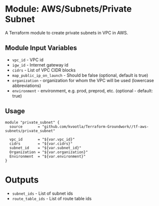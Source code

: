 Module: AWS/Subnets/Private Subnet
=================================

A Terraform module to create private subnets in VPC in AWS.


Module Input Variables
----------------------

- `vpc_id` - VPC id
- `igw_id` - Internet gateway id
- `cidrs` - List of VPC CIDR blocks
- `map_public_ip_on_launch` - Should be false (optional, default is true)
- `organization`   - organization for whom the VPC will be used (lowercase abbreviations)
- `environment`    - environment, e.g. prod, preprod, etc. (optional - default: true)


Usage
-----

```hcl
module "private_subnet" {
  source       = "github.com/kvootla/Terraform-Groundwork//tf-aws-subnets/private_subnet"
 
  vpc_id       = "${var.vpc_id}"
  cidrs        = "${var.cidrs}"
  subnet_id    = "${var.subnet_id}"
  Organization = "${var.organization}"
  Environment  = "${var.environment}"
}
```

Outputs
=======

- `subnet_ids` - List of subnet ids
- `route_table_ids` - List of route table ids

